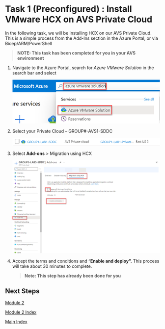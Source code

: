 # Task 1 (Preconfigured) : Install VMware HCX on AVS Private Cloud

In the following task, we will be installing HCX on our AVS Private Cloud. This
is a simple process from the Add-Ins section in the Azure Portal, or via
Bicep/ARM/PowerShell

> **NOTE: This task has been completed for you in your AVS environment**

1.  Navigate to the Azure Portal, search for *Azure VMware Solution* in the
    search bar and select

    ![](media/b9fae3e51ccd456a7110b2af919a7aa7.png)

2.  Select your Private Cloud – GROUP\#-AVS1-SDDC

    ![](media/86d92da2e33914305ff1cb84d939fce8.png)

3.  Select **Add-ons** \> Migration using HCX

    ![](media/1d9de387e6965797508ffb08ae2d7001.png)

4.  Accept the terms and conditions and “**Enable and deploy”.** This process
    will take about 30 minutes to complete.

    >**Note: This step has already been done for you**

## Next Steps

[Module 2](module-2-task-2)

[Module 2 Index](module-2-index)

[Main Index](index)